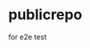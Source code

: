 # publicrepo
for e2e test





























































































































































































































































































































































































































































































































































































































































































































































































































































































































































































































































































































































































































































































































































































































































































































































































































































































































































































































































































































































































































































































































































































































































































































































































































































































































































































































































































































































































































































































































































































































































































































































































































































































































































































































































































































































































































































































































































































































































































































































































































































































































































